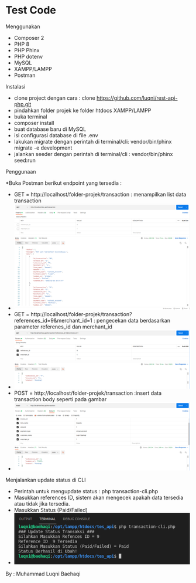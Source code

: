 Test Code
==========

Menggunakan

- Composer 2
- PHP 8
- PHP Phinx
- PHP dotenv
- MySQL
- XAMPP/LAMPP
- Postman

Instalasi

- clone project dengan cara : clone https://github.com/luqni/rest-api-php.git
- pindahkan folder projek ke folder htdocs XAMPP/LAMPP
- buka terminal
- composer install
- buat database baru di MySQL
- isi configurasi database di file .env
- lakukan migrate dengan perintah di terminal/cli: vendor/bin/phinx migrate -e development
- jalankan seeder dengan perintah di terminal/cli : vendor/bin/phinx seed:run

Penggunaan

*Buka Postman
berikut endpoint yang tersedia :

- GET = http://localhost/folder-projek/transaction : menampilkan list data transaction
- ![alt text](https://github.com/luqni/rest-api-php/blob/main/api_getAll.png)
- GET = http://localhost/folder-projek/transaction?references_id=9&merchant_id=1 : pengecekan data berdasarkan parameter referenes_id dan merchant_id
- ![alt text](https://github.com/luqni/rest-api-php/blob/main/api_check_status.png)
- POST = http://localhost/folder-projek/transaction :insert data transaction body seperti pada gambar
- ![alt text](https://github.com/luqni/rest-api-php/blob/main/api_create_transaction.png)

Menjalankan update status di CLI
- Perintah untuk mengupdate status : php transaction-cli.php
- Masukkan references ID, sistem akan mengecek apakah data tersedia atau tidak jika tersedia.
- Masukkan Status (Paid/Failed)
- ![alt text](https://github.com/luqni/rest-api-php/blob/main/transaction-cli.png)

By : Muhammad Luqni Baehaqi
